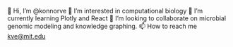 👋 Hi, I’m @konnorve
👀 I’m interested in computational biology
🌱 I’m currently learning Plotly and React
💞️ I’m looking to collaborate on microbial genomic modeling and knowledge graphing. 
📫 How to reach me kve@mit.edu

<!---
konnorve/konnorve is a ✨ special ✨ repository because its `README.md` (this file) appears on your GitHub profile.
You can click the Preview link to take a look at your changes.
--->
